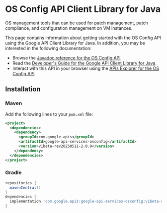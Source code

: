# OS Config API Client Library for Java

OS management tools that can be used for patch management, patch compliance, and configuration management on VM instances.

This page contains information about getting started with the OS Config API
using the Google API Client Library for Java. In addition, you may be interested
in the following documentation:

* Browse the [Javadoc reference for the OS Config API][javadoc]
* Read the [Developer's Guide for the Google API Client Library for Java][google-api-client].
* Interact with this API in your browser using the [APIs Explorer for the OS Config API][api-explorer]

## Installation

### Maven

Add the following lines to your `pom.xml` file:

```xml
<project>
  <dependencies>
    <dependency>
      <groupId>com.google.apis</groupId>
      <artifactId>google-api-services-osconfig</artifactId>
      <version>v1beta-rev20250511-2.0.0</version>
    </dependency>
  </dependencies>
</project>
```

### Gradle

```gradle
repositories {
  mavenCentral()
}
dependencies {
  implementation 'com.google.apis:google-api-services-osconfig:v1beta-rev20250511-2.0.0'
}
```

[javadoc]: https://googleapis.dev/java/google-api-services-osconfig/latest/index.html
[google-api-client]: https://github.com/googleapis/google-api-java-client/
[api-explorer]: https://developers.google.com/apis-explorer/#p/osconfig/v1/
